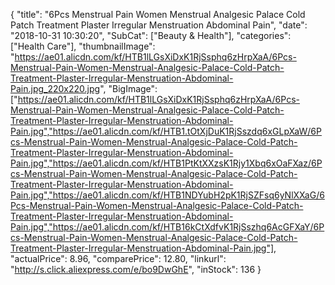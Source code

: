 {
	"title": "6Pcs Menstrual Pain Women Menstrual Analgesic Palace Cold Patch Treatment Plaster Irregular Menstruation Abdominal Pain",
	"date": "2018-10-31 10:30:20",
	"SubCat": ["Beauty & Health"],
	"categories": ["Health Care"],
	"thumbnailImage": "https://ae01.alicdn.com/kf/HTB1lLGsXiDxK1RjSsphq6zHrpXaA/6Pcs-Menstrual-Pain-Women-Menstrual-Analgesic-Palace-Cold-Patch-Treatment-Plaster-Irregular-Menstruation-Abdominal-Pain.jpg_220x220.jpg",
	"BigImage": ["https://ae01.alicdn.com/kf/HTB1lLGsXiDxK1RjSsphq6zHrpXaA/6Pcs-Menstrual-Pain-Women-Menstrual-Analgesic-Palace-Cold-Patch-Treatment-Plaster-Irregular-Menstruation-Abdominal-Pain.jpg","https://ae01.alicdn.com/kf/HTB1.tOtXjDuK1RjSszdq6xGLpXaW/6Pcs-Menstrual-Pain-Women-Menstrual-Analgesic-Palace-Cold-Patch-Treatment-Plaster-Irregular-Menstruation-Abdominal-Pain.jpg","https://ae01.alicdn.com/kf/HTB1PtKtXXzsK1Rjy1Xbq6xOaFXaz/6Pcs-Menstrual-Pain-Women-Menstrual-Analgesic-Palace-Cold-Patch-Treatment-Plaster-Irregular-Menstruation-Abdominal-Pain.jpg","https://ae01.alicdn.com/kf/HTB1NDYubH2pK1RjSZFsq6yNlXXaG/6Pcs-Menstrual-Pain-Women-Menstrual-Analgesic-Palace-Cold-Patch-Treatment-Plaster-Irregular-Menstruation-Abdominal-Pain.jpg","https://ae01.alicdn.com/kf/HTB16kCtXdfvK1RjSszhq6AcGFXaY/6Pcs-Menstrual-Pain-Women-Menstrual-Analgesic-Palace-Cold-Patch-Treatment-Plaster-Irregular-Menstruation-Abdominal-Pain.jpg"],
	"actualPrice": 8.96,
	"comparePrice": 12.80,
	"linkurl": "http://s.click.aliexpress.com/e/bo9DwGhE",
	"inStock": 136
}

